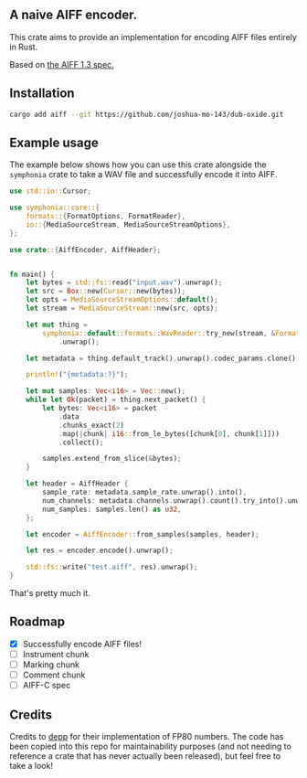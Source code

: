 ## A naive AIFF encoder.
This crate aims to provide an implementation for encoding AIFF files entirely in Rust.

Based on [the AIFF 1.3 spec.](https://www.mmsp.ece.mcgill.ca/Documents/AudioFormats/AIFF/AIFF.html)

## Installation
```bash
cargo add aiff --git https://github.com/joshua-mo-143/dub-oxide.git
```

## Example usage
The example below shows how you can use this crate alongside the `symphonia` crate to take a WAV file and successfully encode it into AIFF.

```rust
use std::io::Cursor;

use symphonia::core::{
    formats::{FormatOptions, FormatReader},
    io::{MediaSourceStream, MediaSourceStreamOptions},
};

use crate::{AiffEncoder, AiffHeader};


fn main() {
    let bytes = std::fs::read("input.wav").unwrap();
    let src = Box::new(Cursor::new(bytes));
    let opts = MediaSourceStreamOptions::default();
    let stream = MediaSourceStream::new(src, opts);

    let mut thing =
        symphonia::default::formats::WavReader::try_new(stream, &FormatOptions::default())
            .unwrap();

    let metadata = thing.default_track().unwrap().codec_params.clone();

    println!("{metadata:?}");

    let mut samples: Vec<i16> = Vec::new();
    while let Ok(packet) = thing.next_packet() {
        let bytes: Vec<i16> = packet
            .data
            .chunks_exact(2)
            .map(|chunk| i16::from_le_bytes([chunk[0], chunk[1]]))
            .collect();

        samples.extend_from_slice(&bytes);
    }

    let header = AiffHeader {
        sample_rate: metadata.sample_rate.unwrap().into(),
        num_channels: metadata.channels.unwrap().count().try_into().unwrap(),
        num_samples: samples.len() as u32,
    };

    let encoder = AiffEncoder::from_samples(samples, header);

    let res = encoder.encode().unwrap();

    std::fs::write("test.aiff", res).unwrap();
}
```

That's pretty much it.

## Roadmap
- [x] Successfully encode AIFF files!
- [ ] Instrument chunk
- [ ] Marking chunk
- [ ] Comment chunk
- [ ] AIFF-C spec

## Credits
Credits to [depp](https://github.com/depp/extended-rs) for their implementation of FP80 numbers. The code has been copied into this repo for maintainability purposes (and not needing to reference a crate that has never actually been released), but feel free to take a look!
